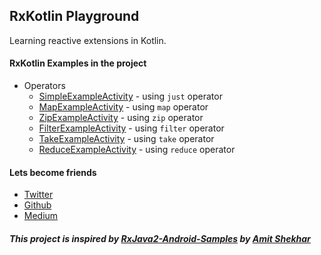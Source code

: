 ## RxKotlin Playground

Learning reactive extensions in Kotlin.

#### RxKotlin Examples in the project
- Operators
    - [SimpleExampleActivity](https://github.com/Naveentp/RxKotlin-Playground/blob/master/app/src/main/java/neo/rxkotlin/playground/operators/SimpleExampleActivity.kt) - using `just` operator
    - [MapExampleActivity](https://github.com/Naveentp/RxKotlin-Playground/blob/master/app/src/main/java/neo/rxkotlin/playground/operators/MapExampleActivity.kt) - using `map` operator
    - [ZipExampleActivity](https://github.com/Naveentp/RxKotlin-Playground/blob/master/app/src/main/java/neo/rxkotlin/playground/operators/ZipExampleActivity.kt) - using `zip` operator
    - [FilterExampleActivity](https://github.com/Naveentp/RxKotlin-Playground/blob/master/app/src/main/java/neo/rxkotlin/playground/operators/FilterExampleActivity.kt) - using `filter` operator
    - [TakeExampleActivity](https://github.com/Naveentp/RxKotlin-Playground/blob/master/app/src/main/java/neo/rxkotlin/playground/operators/TakeExampleActivity.kt) - using `take` operator
    - [ReduceExampleActivity](https://github.com/Naveentp/RxKotlin-Playground/blob/master/app/src/main/java/neo/rxkotlin/playground/operators/ReduceExampleActivity.kt) - using `reduce` operator



#### Lets become friends
- [Twitter](https://twitter.com/iamnaveentp)
- [Github](https://github.com/Naveentp/)
- [Medium](https://medium.com/@naveentp)

##### This project is inspired by [RxJava2-Android-Samples](https://github.com/amitshekhariitbhu/RxJava2-Android-Samples) by [Amit Shekhar](https://github.com/amitshekhariitbhu)